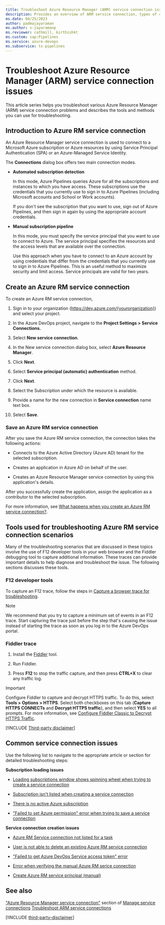 ```yaml
---
title: Troubleshoot Azure Resource Manager (ARM) service connection issues
description: Provides an overview of ARM service connection, types of connection modes, and lists the tools used to troubleshoot various scenarios.
ms.date: 04/25/2023
author: padmajayaraman
ms.author: v-jayaramanp
ms.reviewer: cathmill, kirthishkt
ms.custom: sap:Pipelines
ms.service: azure-devops
ms.subservice: ts-pipelines
---
```


# Troubleshoot Azure Resource Manager (ARM) service connection issues

This article series helps you troubleshoot various Azure Resource Manager (ARM) service connection problems and describes the tools and methods you can use for troubleshooting.

## Introduction to Azure RM service connection

An Azure Resource Manager service connection is used to connect to a Microsoft Azure subscription or Azure resources by using Service Principal Authentication (SPA) or an Azure-Managed Service Identity.

The **Connections** dialog box offers two main connection modes.

- **Automated subscription detection**
  
  In this mode, Azure Pipelines queries Azure for all the subscriptions and instances to which you have access. These subscriptions use the credentials that you currently use to sign in to Azure Pipelines (including Microsoft accounts and School or Work accounts).

  If you don't see the subscription that you want to use, sign out of Azure Pipelines, and then sign in again by using the appropriate account credentials.

- **Manual subscription pipeline**
  
  In this mode, you must specify the service principal that you want to use to connect to Azure. The service principal specifies the resources and the access levels that are available over the connection.

  Use this approach when you have to connect to an Azure account by using credentials that differ from the credentials that you currently use to sign in to Azure Pipelines. This is an useful method to maximize security and limit access. Service principals are valid for two years.

## Create an Azure RM service connection

To create an Azure RM service connection,

1. Sign in to your organization (https://dev.azure.com/{yourorganization}) and select your project.

1. In the Azure DevOps project, navigate to the **Project Settings > Service Connections.**

1. Select **New service connection**.

1. In the New service connection dialog box, select **Azure Resource Manager**.

1. Click **Next**.

1. Select **Service principal (automatic) authentication** method.

1. Click **Next**.

1. Select the Subscription under which the resource is available.

1. Provide a name for the new connection in **Service connection** name text box.

1. Select **Save**.

### Save an Azure RM service connection

After you save the Azure RM service connection, the connection takes the following actions:

- Connects to the Azure Active Directory (Azure AD) tenant for the selected subscription.

- Creates an application in Azure AD on behalf of the user.

- Creates an Azure Resource Manager service connection by using this application's details.

After you successfully create the application, assign the application as a contributor to the selected subscription.

For more information, see [What happens when you create an Azure RM service connection?](/azure/devops/pipelines/release/azure-rm-endpoint?view=azure-devops&preserve-view=true).

## Tools used for troubleshooting Azure RM service connection scenarios

Many of the troubleshooting scenarios that are discussed in these topics involve the use of F12 developer tools in your web browser and the Fiddler debugging tool to capture additional information. These traces can provide important details to help diagnose and troubleshoot the issue. The following sections discusses these tools.

### F12 developer tools

To capture an F12 trace, follow the steps in [Capture a browser trace for troubleshooting](/azure/azure-portal/capture-browser-trace).

> [!NOTE]
> We recommend that you try to capture a minimum set of events in an F12 trace. Start capturing the trace just before the step that's causing the issue instead of starting the trace as soon as you log in to the Azure DevOps portal.

### Fiddler trace

1. Install the [Fiddler](https://docs.telerik.com/fiddler/configure-fiddler/tasks/decrypthttps) tool.

1. Run Fiddler.

1. Press **F12** to stop the traffic capture, and then press **CTRL+X** to clear any traffic log.

> [!IMPORTANT]
> Configure Fiddler to capture and decrypt HTTPS traffic. To do this, select **Tools > Options > HTTPS**. Select both checkboxes on this tab (**Capture HTTPS CONNECTs** and **Decrypt HTTPS traffic**), and then select **YES** to all prompts. For more information, see [Configure Fiddler Classic to Decrypt HTTPS Traffic](https://docs.telerik.com/fiddler/configure-fiddler/tasks/decrypthttps&preserve-view=true).

[!INCLUDE [Third-party disclaimer](../../includes/third-party-disclaimer.md)]

## Common service connection issues

Use the following list to navigate to the appropriate article or section for detailed troubleshooting steps:

**Subscription loading issues**

- [Loading subscriptions window shows spinning wheel when trying to create a service connection](troubleshoot-subscription-related-scenarios.md#loading-subscriptions-window-shows-spinning-wheel-when-trying-to-create-a-service-connection)

- [Subscription isn't listed when creating a service connection](troubleshoot-subscription-related-scenarios.md#subscription-is-not-listed-when-creating-a-service-connection)

- [There is no active Azure subscription](troubleshoot-subscription-related-scenarios.md#you-dont-appear-to-have-an-active-azure-subscription-error)

- ["Failed to set Azure permission" error when trying to save a service connection](troubleshoot-subscription-related-scenarios.md#failed-to-set-azure-permission-error-when-saving-a-service-connection)

**Service connection creation issues**

- [Azure RM Service connection not listed for a task](azure-rm-service-connection-not-listed-for-a-task.md)

- [User is not able to delete an existing Azure RM service connection](fail-to-delete-existing-service-connection.md)

- ["Failed to get Azure DevOps Service access token" error](failed-to-get-azure-devops-service-access-token.md)

- [Error when verifying the manual Azure RM serice connection](create-azure-rm-service-principal-manual.md#error-when-verifying-the-manual-azure-rm-service-connection)

- [Create Azure RM service principal (manual)](create-azure-rm-service-principal-manual.md#create-azure-rm-service-principal-manual)

## See also

["Azure Resource Manager service connection"](/azure/devops/pipelines/library/service-endpoints?view=azure-devops&tabs=yaml&preserve-view=true) section of [Manage service connections](/azure/devops/pipelines/library/service-endpoints?view=azure-devops&preserve-view=true&tabs=yaml)
[Troubleshoot ARM service connections](/azure/devops/pipelines/release/azure-rm-endpoint?view=azure-devops&preserve-view=true)

[!INCLUDE [third-party-disclaimer](../../includes/third-party-disclaimer.md)]